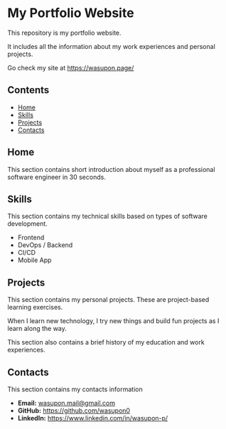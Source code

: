 # My Portfolio Website

This repository is my portfolio website.

It includes all the information about my work experiences and personal projects.

Go check my site at https://wasupon.page/

## Contents

- [Home](#home)
- [Skills](#skills)
- [Projects](#projects)
- [Contacts](#contacts)

## Home

This section contains short introduction about myself as a professional software engineer in 30 seconds.

## Skills

This section contains my technical skills based on types of software development.

- Frontend
- DevOps / Backend
- CI/CD
- Mobile App

## Projects

This section contains my personal projects. These are project-based learning exercises.

When I learn new technology, I try new things and build fun projects as I learn along the way.

This section also contains a brief history of my education and work experiences.

## Contacts

This section contains my contacts information

- **Email:** wasupon.mail@gmail.com
- **GitHub:** https://github.com/wasupon0
- **LinkedIn:** https://www.linkedin.com/in/wasupon-p/
